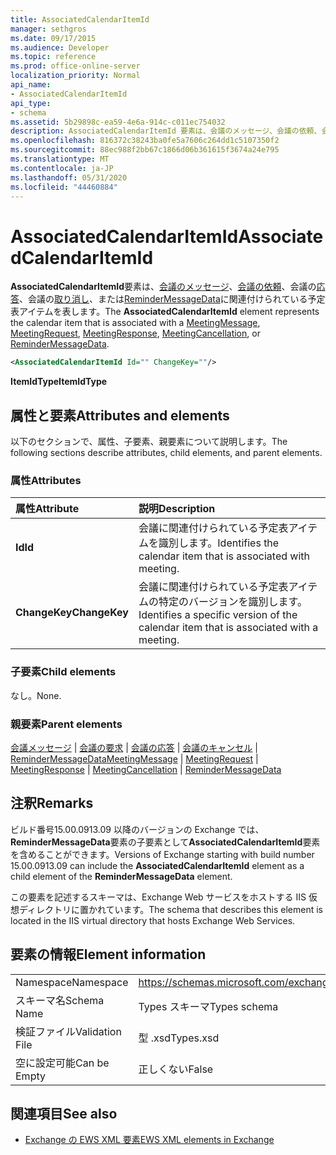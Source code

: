 ```yaml
---
title: AssociatedCalendarItemId
manager: sethgros
ms.date: 09/17/2015
ms.audience: Developer
ms.topic: reference
ms.prod: office-online-server
localization_priority: Normal
api_name:
- AssociatedCalendarItemId
api_type:
- schema
ms.assetid: 5b29898c-ea59-4e6a-914c-c011ec754032
description: AssociatedCalendarItemId 要素は、会議のメッセージ、会議の依頼、会議の応答、会議の取り消し、または ReminderMessageData に関連付けられている予定表アイテムを表します。
ms.openlocfilehash: 816372c38243ba0fe5a7606c264dd1c5107350f2
ms.sourcegitcommit: 88ec988f2bb67c1866d06b361615f3674a24e795
ms.translationtype: MT
ms.contentlocale: ja-JP
ms.lasthandoff: 05/31/2020
ms.locfileid: "44460884"
---
```

# <a name="associatedcalendaritemid"></a><span data-ttu-id="d503a-103">AssociatedCalendarItemId</span><span class="sxs-lookup"><span data-stu-id="d503a-103">AssociatedCalendarItemId</span></span>

<span data-ttu-id="d503a-104">**AssociatedCalendarItemId**要素は、[会議のメッセージ](meetingmessage.md)、[会議の依頼](meetingrequest.md)、会議の[応答](meetingresponse.md)、会議の[取り消し](meetingcancellation.md)、または[ReminderMessageData](remindermessagedata.md)に関連付けられている予定表アイテムを表します。</span><span class="sxs-lookup"><span data-stu-id="d503a-104">The **AssociatedCalendarItemId** element represents the calendar item that is associated with a [MeetingMessage](meetingmessage.md), [MeetingRequest](meetingrequest.md), [MeetingResponse](meetingresponse.md), [MeetingCancellation](meetingcancellation.md), or [ReminderMessageData](remindermessagedata.md).</span></span>
  
```XML
<AssociatedCalendarItemId Id="" ChangeKey=""/>
```

 <span data-ttu-id="d503a-105">**ItemIdType**</span><span class="sxs-lookup"><span data-stu-id="d503a-105">**ItemIdType**</span></span>
## <a name="attributes-and-elements"></a><span data-ttu-id="d503a-106">属性と要素</span><span class="sxs-lookup"><span data-stu-id="d503a-106">Attributes and elements</span></span>

<span data-ttu-id="d503a-107">以下のセクションで、属性、子要素、親要素について説明します。</span><span class="sxs-lookup"><span data-stu-id="d503a-107">The following sections describe attributes, child elements, and parent elements.</span></span>
  
### <a name="attributes"></a><span data-ttu-id="d503a-108">属性</span><span class="sxs-lookup"><span data-stu-id="d503a-108">Attributes</span></span>

|<span data-ttu-id="d503a-109">**属性**</span><span class="sxs-lookup"><span data-stu-id="d503a-109">**Attribute**</span></span>|<span data-ttu-id="d503a-110">**説明**</span><span class="sxs-lookup"><span data-stu-id="d503a-110">**Description**</span></span>|
|:-----|:-----|
|<span data-ttu-id="d503a-111">**Id**</span><span class="sxs-lookup"><span data-stu-id="d503a-111">**Id**</span></span> <br/> |<span data-ttu-id="d503a-112">会議に関連付けられている予定表アイテムを識別します。</span><span class="sxs-lookup"><span data-stu-id="d503a-112">Identifies the calendar item that is associated with meeting.</span></span>  <br/> |
|<span data-ttu-id="d503a-113">**ChangeKey**</span><span class="sxs-lookup"><span data-stu-id="d503a-113">**ChangeKey**</span></span> <br/> |<span data-ttu-id="d503a-114">会議に関連付けられている予定表アイテムの特定のバージョンを識別します。</span><span class="sxs-lookup"><span data-stu-id="d503a-114">Identifies a specific version of the calendar item that is associated with a meeting.</span></span>  <br/> |
   
### <a name="child-elements"></a><span data-ttu-id="d503a-115">子要素</span><span class="sxs-lookup"><span data-stu-id="d503a-115">Child elements</span></span>

<span data-ttu-id="d503a-116">なし。</span><span class="sxs-lookup"><span data-stu-id="d503a-116">None.</span></span>
  
### <a name="parent-elements"></a><span data-ttu-id="d503a-117">親要素</span><span class="sxs-lookup"><span data-stu-id="d503a-117">Parent elements</span></span>

<span data-ttu-id="d503a-118">[会議メッセージ](meetingmessage.md)  | [会議の要求](meetingrequest.md)  | [会議の応答](meetingresponse.md)  | [会議のキャンセル](meetingcancellation.md)  | [ReminderMessageData](remindermessagedata.md)</span><span class="sxs-lookup"><span data-stu-id="d503a-118">[MeetingMessage](meetingmessage.md) | [MeetingRequest](meetingrequest.md) | [MeetingResponse](meetingresponse.md) | [MeetingCancellation](meetingcancellation.md) | [ReminderMessageData](remindermessagedata.md)</span></span>
  
## <a name="remarks"></a><span data-ttu-id="d503a-119">注釈</span><span class="sxs-lookup"><span data-stu-id="d503a-119">Remarks</span></span>

<span data-ttu-id="d503a-120">ビルド番号15.00.0913.09 以降のバージョンの Exchange では、 **ReminderMessageData**要素の子要素として**AssociatedCalendarItemId**要素を含めることができます。</span><span class="sxs-lookup"><span data-stu-id="d503a-120">Versions of Exchange starting with build number 15.00.0913.09 can include the **AssociatedCalendarItemId** element as a child element of the **ReminderMessageData** element.</span></span> 
  
<span data-ttu-id="d503a-121">この要素を記述するスキーマは、Exchange Web サービスをホストする IIS 仮想ディレクトリに置かれています。</span><span class="sxs-lookup"><span data-stu-id="d503a-121">The schema that describes this element is located in the IIS virtual directory that hosts Exchange Web Services.</span></span>
  
## <a name="element-information"></a><span data-ttu-id="d503a-122">要素の情報</span><span class="sxs-lookup"><span data-stu-id="d503a-122">Element information</span></span>

|||
|:-----|:-----|
|<span data-ttu-id="d503a-123">Namespace</span><span class="sxs-lookup"><span data-stu-id="d503a-123">Namespace</span></span>  <br/> |https://schemas.microsoft.com/exchange/services/2006/types  <br/> |
|<span data-ttu-id="d503a-124">スキーマ名</span><span class="sxs-lookup"><span data-stu-id="d503a-124">Schema Name</span></span>  <br/> |<span data-ttu-id="d503a-125">Types スキーマ</span><span class="sxs-lookup"><span data-stu-id="d503a-125">Types schema</span></span>  <br/> |
|<span data-ttu-id="d503a-126">検証ファイル</span><span class="sxs-lookup"><span data-stu-id="d503a-126">Validation File</span></span>  <br/> |<span data-ttu-id="d503a-127">型 .xsd</span><span class="sxs-lookup"><span data-stu-id="d503a-127">Types.xsd</span></span>  <br/> |
|<span data-ttu-id="d503a-128">空に設定可能</span><span class="sxs-lookup"><span data-stu-id="d503a-128">Can be Empty</span></span>  <br/> |<span data-ttu-id="d503a-129">正しくない</span><span class="sxs-lookup"><span data-stu-id="d503a-129">False</span></span>  <br/> |
   
## <a name="see-also"></a><span data-ttu-id="d503a-130">関連項目</span><span class="sxs-lookup"><span data-stu-id="d503a-130">See also</span></span>

- [<span data-ttu-id="d503a-131">Exchange の EWS XML 要素</span><span class="sxs-lookup"><span data-stu-id="d503a-131">EWS XML elements in Exchange</span></span>](ews-xml-elements-in-exchange.md)


